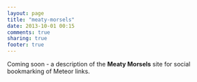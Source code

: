 ```yaml
---
layout: page
title: "meaty-morsels"
date: 2013-10-01 00:15
comments: true
sharing: true
footer: true
---
```

Coming soon - a description of the <strong>Meaty Morsels</strong> site for social bookmarking of Meteor links.